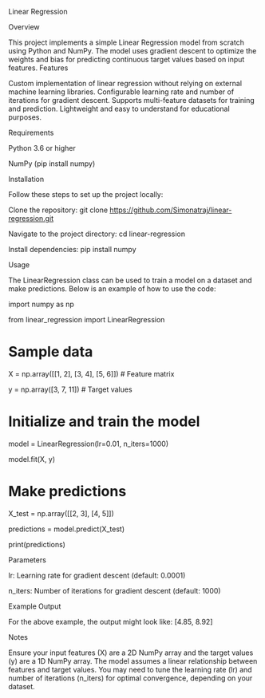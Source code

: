 Linear Regression

Overview

This project implements a simple Linear Regression model from scratch using Python and NumPy. The model uses gradient descent to optimize the weights and bias for predicting continuous target values based on input features.
Features

Custom implementation of linear regression without relying on external machine learning libraries.
Configurable learning rate and number of iterations for gradient descent.
Supports multi-feature datasets for training and prediction.
Lightweight and easy to understand for educational purposes.

Requirements

Python 3.6 or higher

NumPy (pip install numpy)

Installation

Follow these steps to set up the project locally:

Clone the repository: git clone https://github.com/Simonatraj/linear-regression.git


Navigate to the project directory: cd linear-regression


Install dependencies: pip install numpy


Usage

The LinearRegression class can be used to train a model on a dataset and make predictions. Below is an example of how to use the code:

import numpy as np

from linear_regression import LinearRegression

# Sample data

X = np.array([[1, 2], [3, 4], [5, 6]])  # Feature matrix

y = np.array([3, 7, 11])               # Target values

# Initialize and train the model

model = LinearRegression(lr=0.01, n_iters=1000)

model.fit(X, y)

# Make predictions

X_test = np.array([[2, 3], [4, 5]])

predictions = model.predict(X_test)

print(predictions)

Parameters

lr: Learning rate for gradient descent (default: 0.0001)

n_iters: Number of iterations for gradient descent (default: 1000)

Example Output

For the above example, the output might look like:
[4.85, 8.92]

Notes

Ensure your input features (X) are a 2D NumPy array and the target values (y) are a 1D NumPy array.
The model assumes a linear relationship between features and target values.
You may need to tune the learning rate (lr) and number of iterations (n_iters) for optimal convergence, depending on your dataset.

